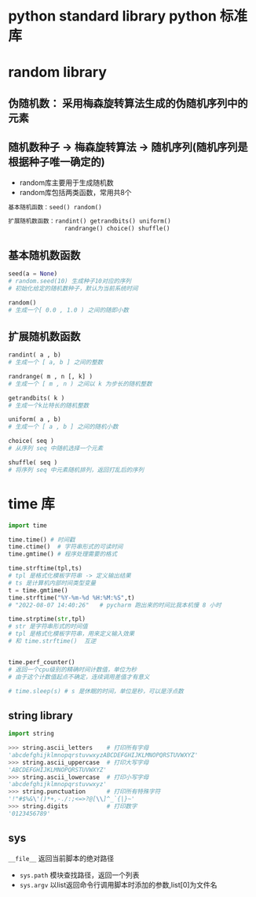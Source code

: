 # python standard library   python 标准库 

# random library
## 伪随机数： 采用梅森旋转算法生成的伪随机序列中的元素
## 随机数种子 -> 梅森旋转算法 -> 随机序列(随机序列是根据种子唯一确定的)
- random库主要用于生成随机数
- random库包括两类函数，常用共8个
```py
基本随机函数：seed() random()

扩展随机数函数：randint() getrandbits() uniform()
                randrange() choice() shuffle()
```

## 基本随机数函数
```py
seed(a = None) 
# random.seed(10) 生成种子10对应的序列
# 初始化给定的随机数种子，默认为当前系统时间

random()
# 生成一个[ 0.0 , 1.0 ) 之间的随即小数
```

## 扩展随机数函数
```py
randint( a , b)
# 生成一个 [ a, b ] 之间的整数

randrange( m , n [, k] )
# 生成一个 [ m , n ) 之间以 k 为步长的随机整数

getrandbits( k ) 
# 生成一个k比特长的随机整数

uniform( a , b)
# 生成一个 [ a , b ] 之间的随机小数

choice( seq )
# 从序列 seq 中随机选择一个元素

shuffle( seq )
# 将序列 seq 中元素随机排列，返回打乱后的序列
```

# time 库
```py
import time

time.time() # 时间戳
time.ctime()  # 字符串形式的可读时间
time.gmtime() # 程序处理需要的格式

time.strftime(tpl,ts)
# tpl 是格式化模板字符串 -> 定义输出结果
# ts 是计算机内部时间类型变量
t = time.gmtime()
time.strftime("%Y-%m-%d %H:%M:%S",t)
# "2022-08-07 14:40:26"   # pycharm 跑出来的时间比我本机慢 8 小时

time.strptime(str,tpl)
# str 是字符串形式的时间值
# tpl 是格式化模板字符串，用来定义输入效果 
# 和 time.strftime()  互逆


time.perf_counter() 
# 返回一个cpu级别的精确时间计数值，单位为秒
# 由于这个计数值起点不确定，连续调用差值才有意义

# time.sleep(s) # s 是休眠的时间，单位是秒，可以是浮点数
```

## string library
```py
import string

>>> string.ascii_letters	# 打印所有字母
'abcdefghijklmnopqrstuvwxyzABCDEFGHIJKLMNOPQRSTUVWXYZ'
>>> string.ascii_uppercase	# 打印大写字母
'ABCDEFGHIJKLMNOPQRSTUVWXYZ'
>>> string.ascii_lowercase	# 打印小写字母
'abcdefghijklmnopqrstuvwxyz'
>>> string.punctuation		# 打印所有特殊字符
'!"#$%&\'()*+,-./:;<=>?@[\\]^_`{|}~'
>>> string.digits			# 打印数字
'0123456789'

```

## sys

```__file__``` 返回当前脚本的绝对路径

- ```sys.path``` 模块查找路径，返回一个列表
- ```sys.argv``` 以list返回命令行调用脚本时添加的参数,list[0]为文件名
